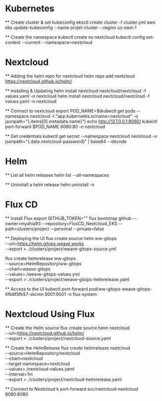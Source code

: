 # Kubernetes
** Create cluster & set kubeconfig
eksctl create cluster -f cluster.yml
aws eks update-kubeconfig --name projet-cluster --region us-east-1

** Create the namespace
kubectl create ns nextcloud
kubectl config set-context --current --namespace=nextcloud
# Nextcloud
** Adding the helm repo for nextcloud
helm repo add nextcloud https://nextcloud.github.io/helm/

** Installing & Updating
helm install nextcloud nextcloud/nextcloud -f values.yaml -n nextcloud
helm install nextcloud nextcloud/nextcloud -f values.yaml -n nextcloud

** Connect to nextcloud
export POD_NAME=$(kubectl get pods --namespace nextcloud -l "app.kubernetes.io/name=nextcloud" -o jsonpath="{.items[0].metadata.name}")
echo http://127.0.0.1:8080/
kubectl port-forward $POD_NAME 8080:80 -n nextcloud

** Get credentials
kubectl get secret --namespace nextcloud nextcloud -o jsonpath="{.data.nextcloud-password}" | base64 --decode
# Helm
** List all helm releases
helm list --all-namespaces

** Uninstall a helm release
helm uninstall <release> -n <namespace>
# Flux CD
** Install Flux
export GITHUB_TOKEN="<token>"
flux bootstrap github --owner=myahia93 --repository=FluxCD_Nextcloud_EKS --path=clusters/project --personal --private=false

** Deploying the UI
flux create source helm ww-gitops \
 --url=https://helm.gitops.weave.works \
 --export > ./clusters/project/weave-gitops-source.yml

flux create helmrelease ww-gitops \
 --source=HelmRepository/ww-gitops \
 --chart=weave-gitops \
 --values=./weave-gitops-values.yml \
 --export > ./clusters/project/weave-gitops-helmrelease.yaml

** Access to the UI
kubectl port-forward pod/ww-gitops-weave-gitops-6fb6f5fb57-skcmn 9001:9001 -n flux-system
# Nextcloud Using Flux
** Create the Helm source
flux create source helm nextcloud \
  --url=https://nextcloud.github.io/helm/ \
  --export > ./clusters/project/nextcloud-source.yaml

** Create the HelmRelease
flux create helmrelease nextcloud \
  --source=HelmRepository/nextcloud \
  --chart=nextcloud \
  --target-namespace=nextcloud \
  --values=./nextcloud-values.yaml \
  --interval=1m \
  --export > ./clusters/project/nextcloud-helmrelease.yaml

** Connect to Nextcloud
k port-forward svc/nextcloud-nextcloud 8080:8080
